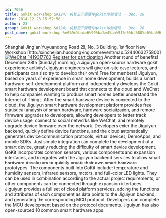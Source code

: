 ```yaml
---
id: 7066
title: Gokit workshop &#124; 机智云开源硬件gokit体验活动 － Dec. 28
date: 2014-12-23 15:52:58
author: 23
group: Gokit workshop &#124; 机智云开源硬件gokit体验活动 － Dec. 28
post_name: gokit-workshop-%e6%9c%ba%e6%99%ba%e4%ba%91%e5%bc%80%e6%ba%90%e7%a1%ac%e4%bb%b6gokit%e4%bd%93%e9%aa%8c%e6%b4%bb%e5%8a%a8-%ef%bc%8d-dec-28
---
```


Shanghai Jing'an Yuyuandong Road 28, No. 3 Building, 1st floor New Workshop [http://xinchejian.huodongxing.com/event/map/5244063275800] [![WeChat_1419317760](http://xinchejian.com/wp-content/uploads/2014/12/WeChat_1419317760-290x289.jpeg)](http://139.162.84.35/wp-content/uploads/2014/12/WeChat%5F1419317760.jpeg) [Register for participation](http://www.huodongxing.com/event/5261742224600 "Sign up now") Another round of benefits!  December 28th (Sunday) morning, a Jiguiyun open-source hardware gokit experience activity! Jiguiyun engineers will give on-site case lectures, and participants can also try to develop their own! Free for members! Jiguiyun, based on years of experience in smart home development, builds a smart hardware self-development platform and independently develops the Gokit smart hardware development board that connects to the cloud and WeChat to help companies wanting to produce smart homes better understand the Internet of Things. After the smart hardware device is connected to the cloud, the Jiguiyun smart hardware development platform provides free statistical analysis of smart hardware, hardware socialization, and remote firmware upgrades to developers, allowing developers to better track device usage, connect to social networks like WeChat, and remotely upgrade device firmware over the network. Developers enter the Jiguiyun backend, quickly define device functions, and the cloud automatically generates device communication protocols, virtual devices, DemoApps, and mobile SDKs.  Just simple integration can complete the development of a smart device, greatly reducing the difficulty of smart device development. GoKit incorporates common sensors, various components and expansion interfaces, and integrates with the Jiguiyun backend services to allow smart hardware developers to quickly create their own smart hardware prototypes. The components built into GoKit include: temperature and humidity sensors, infrared sensors, motors, and full-color LED lights. They can be used in combination according to the actual project requirements, or other components can be connected through expansion interfaces. Jiguiyun provides a full set of cloud platform services, adding the functions and attributes of each component as data points to the Jiguiyun backend, and generating the corresponding MCU protocol. Developers can complete the MCU development based on the protocol documents. Jiguiyun has also open-sourced 10 common smart hardware apps.